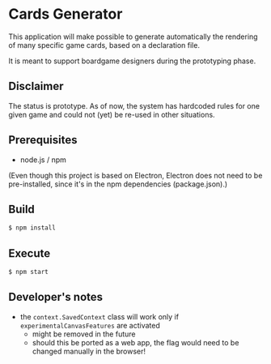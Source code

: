 Cards Generator
===============

This application will make possible to generate automatically the rendering of many specific game cards, based on a declaration file.

It is meant to support boardgame designers during the prototyping phase.

Disclaimer
----------

The status is prototype. As of now, the system has hardcoded rules for one given game and could not (yet) be re-used in other situations.

Prerequisites
-------------

* node.js / npm

(Even though this project is based on Electron,
Electron does not need to be pre-installed,
since it's in the npm dependencies (package.json).)

Build
-----

```sh
$ npm install
```

Execute
-------

```sh
$ npm start
```

Developer's notes
-----------------

* the `context.SavedContext` class will work only if `experimentalCanvasFeatures` are activated
  - might be removed in the future
  - should this be ported as a web app, the flag would need to be changed manually in the browser!
